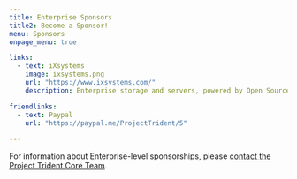 ```yaml
---
title: Enterprise Sponsors
title2: Become a Sponsor!
menu: Sponsors
onpage_menu: true

links:
  - text: iXsystems
    image: ixsystems.png
    url: "https://www.ixsystems.com/"
    description: Enterprise storage and servers, powered by Open Source.

friendlinks:
  - text: Paypal
    url: "https://paypal.me/ProjectTrident/5"
          
---
```


For information about Enterprise-level sponsorships, please [contact the Project Trident Core Team](mailto:core@project-trident.org).
